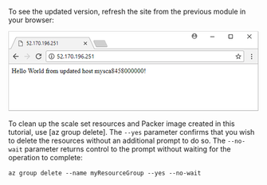 To see the updated version, refresh the site from the previous module in your browser:

![Updated app running on scale set](../../media/deploy-custom-vmss-app/updated-app-vmss.png)

To clean up the scale set resources and Packer image created in this tutorial, use [az group delete]. The `--yes` parameter confirms that you wish to delete the resources without an additional prompt to do so. The `--no-wait` parameter returns control to the prompt without waiting for the operation to complete:

```azurecli
az group delete --name myResourceGroup --yes --no-wait
```
